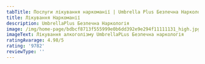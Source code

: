 ```yaml
---
tabTitle: Послуги лікування наркоманії | Umbrella Plus Безпечна Наркологія
title: Лікування Наркоманії
description: UmbrellaPlus Безпечна Наркологія
image: /img/home-page/bdbcf8713f555999e0b6dd392e9e294f11111131_high.jpg
imageText: Лікування алкоголізму UmbrellaPLus Безпечна наркологія
ratingAvarage: 4.98/5
rating: '9782'
reviewType: ''
---
```


